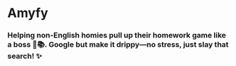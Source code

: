 # Amyfy

### Helping non-English homies pull up their homework game like a boss 💅📚. Google but make it drippy—no stress, just slay that search! ✨